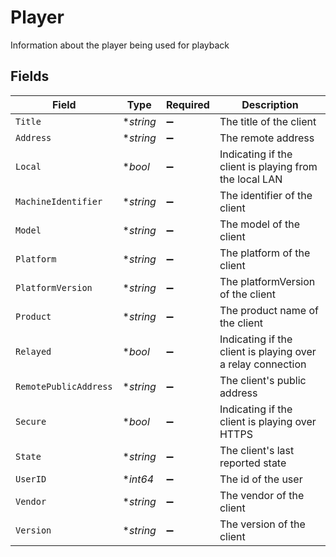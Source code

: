 # Player

Information about the player being used for playback


## Fields

| Field                                                       | Type                                                        | Required                                                    | Description                                                 |
| ----------------------------------------------------------- | ----------------------------------------------------------- | ----------------------------------------------------------- | ----------------------------------------------------------- |
| `Title`                                                     | **string*                                                   | :heavy_minus_sign:                                          | The title of the client                                     |
| `Address`                                                   | **string*                                                   | :heavy_minus_sign:                                          | The remote address                                          |
| `Local`                                                     | **bool*                                                     | :heavy_minus_sign:                                          | Indicating if the client is playing from the local LAN      |
| `MachineIdentifier`                                         | **string*                                                   | :heavy_minus_sign:                                          | The identifier of the client                                |
| `Model`                                                     | **string*                                                   | :heavy_minus_sign:                                          | The model of the client                                     |
| `Platform`                                                  | **string*                                                   | :heavy_minus_sign:                                          | The platform of the client                                  |
| `PlatformVersion`                                           | **string*                                                   | :heavy_minus_sign:                                          | The platformVersion of the client                           |
| `Product`                                                   | **string*                                                   | :heavy_minus_sign:                                          | The product name of the client                              |
| `Relayed`                                                   | **bool*                                                     | :heavy_minus_sign:                                          | Indicating if the client is playing over a relay connection |
| `RemotePublicAddress`                                       | **string*                                                   | :heavy_minus_sign:                                          | The client's public address                                 |
| `Secure`                                                    | **bool*                                                     | :heavy_minus_sign:                                          | Indicating if the client is playing over HTTPS              |
| `State`                                                     | **string*                                                   | :heavy_minus_sign:                                          | The client's last reported state                            |
| `UserID`                                                    | **int64*                                                    | :heavy_minus_sign:                                          | The id of the user                                          |
| `Vendor`                                                    | **string*                                                   | :heavy_minus_sign:                                          | The vendor of the client                                    |
| `Version`                                                   | **string*                                                   | :heavy_minus_sign:                                          | The version of the client                                   |